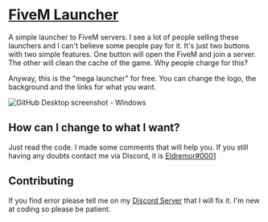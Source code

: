 # [FiveM Launcher](https://fivem.net)

A simple launcher to FiveM servers. I see a lot of people selling these launchers and I can't believe some people pay for it. It's just two buttons with two simple features. One button will open the FiveM and join a server. The other will clean the cache of the game. Why people charge for this?

Anyway, this is the "mega launcher" for free. You can change the logo, the background and the links for what you want.

![GitHub Desktop screenshot - Windows](https://i.imgur.com/6FTE6y1.png)

## How can I change to what I want?

Just read the code. I made some comments that will help you. If you still having any doubts contact me via Discord, it is [Eldremor#0001]()

## Contributing

If you find error please tell me on my [Discord Server](https://discord.gg/SbFUjMw) that I will fix it. I'm new at coding so please be patient.
